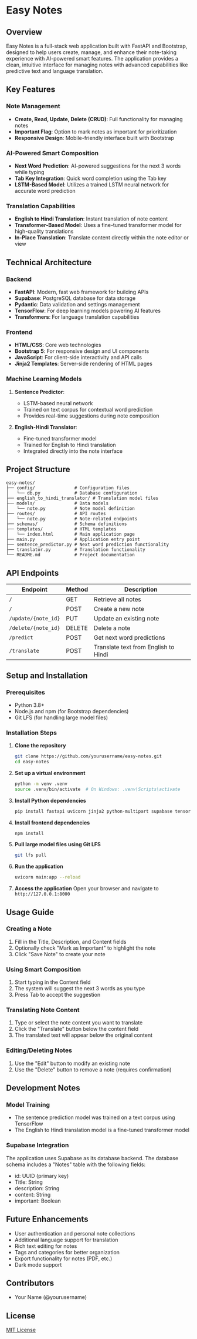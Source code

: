 # Easy Notes

## Overview
Easy Notes is a full-stack web application built with FastAPI and Bootstrap, designed to help users create, manage, and enhance their note-taking experience with AI-powered smart features. The application provides a clean, intuitive interface for managing notes with advanced capabilities like predictive text and language translation.

## Key Features

### Note Management
- **Create, Read, Update, Delete (CRUD)**: Full functionality for managing notes
- **Important Flag**: Option to mark notes as important for prioritization
- **Responsive Design**: Mobile-friendly interface built with Bootstrap

### AI-Powered Smart Composition
- **Next Word Prediction**: AI-powered suggestions for the next 3 words while typing
- **Tab Key Integration**: Quick word completion using the Tab key
- **LSTM-Based Model**: Utilizes a trained LSTM neural network for accurate word prediction

### Translation Capabilities
- **English to Hindi Translation**: Instant translation of note content
- **Transformer-Based Model**: Uses a fine-tuned transformer model for high-quality translations
- **In-Place Translation**: Translate content directly within the note editor or view

## Technical Architecture

### Backend
- **FastAPI**: Modern, fast web framework for building APIs
- **Supabase**: PostgreSQL database for data storage
- **Pydantic**: Data validation and settings management
- **TensorFlow**: For deep learning models powering AI features
- **Transformers**: For language translation capabilities

### Frontend
- **HTML/CSS**: Core web technologies
- **Bootstrap 5**: For responsive design and UI components
- **JavaScript**: For client-side interactivity and API calls
- **Jinja2 Templates**: Server-side rendering of HTML pages

### Machine Learning Models
1. **Sentence Predictor**:
   - LSTM-based neural network
   - Trained on text corpus for contextual word prediction
   - Provides real-time suggestions during note composition

2. **English-Hindi Translator**:
   - Fine-tuned transformer model
   - Trained for English to Hindi translation
   - Integrated directly into the note interface

## Project Structure
```
easy-notes/
├── config/               # Configuration files
│   └── db.py             # Database configuration
├── english_to_hindi_translator/ # Translation model files
├── models/               # Data models
│   └── note.py           # Note model definition
├── routes/               # API routes
│   └── note.py           # Note-related endpoints
├── schemas/              # Schema definitions
├── templates/            # HTML templates
│   └── index.html        # Main application page
├── main.py               # Application entry point
├── sentence_predictor.py # Next word prediction functionality
├── translator.py         # Translation functionality
└── README.md             # Project documentation
```

## API Endpoints

| Endpoint | Method | Description |
|----------|--------|-------------|
| `/` | GET | Retrieve all notes |
| `/` | POST | Create a new note |
| `/update/{note_id}` | PUT | Update an existing note |
| `/delete/{note_id}` | DELETE | Delete a note |
| `/predict` | POST | Get next word predictions |
| `/translate` | POST | Translate text from English to Hindi |

## Setup and Installation

### Prerequisites
- Python 3.8+
- Node.js and npm (for Bootstrap dependencies)
- Git LFS (for handling large model files)

### Installation Steps

1. **Clone the repository**
   ```bash
   git clone https://github.com/yourusername/easy-notes.git
   cd easy-notes
   ```

2. **Set up a virtual environment**
   ```bash
   python -m venv .venv
   source .venv/bin/activate  # On Windows: .venv\Scripts\activate
   ```

3. **Install Python dependencies**
   ```bash
   pip install fastapi uvicorn jinja2 python-multipart supabase tensorflow transformers
   ```

4. **Install frontend dependencies**
   ```bash
   npm install
   ```

5. **Pull large model files using Git LFS**
   ```bash
   git lfs pull
   ```

6. **Run the application**
   ```bash
   uvicorn main:app --reload
   ```

7. **Access the application**
   Open your browser and navigate to `http://127.0.0.1:8000`

## Usage Guide

### Creating a Note
1. Fill in the Title, Description, and Content fields
2. Optionally check "Mark as Important" to highlight the note
3. Click "Save Note" to create your note

### Using Smart Composition
1. Start typing in the Content field
2. The system will suggest the next 3 words as you type
3. Press Tab to accept the suggestion

### Translating Note Content
1. Type or select the note content you want to translate
2. Click the "Translate" button below the content field
3. The translated text will appear below the original content

### Editing/Deleting Notes
1. Use the "Edit" button to modify an existing note
2. Use the "Delete" button to remove a note (requires confirmation)

## Development Notes

### Model Training
- The sentence prediction model was trained on a text corpus using TensorFlow
- The English to Hindi translation model is a fine-tuned transformer model

### Supabase Integration
The application uses Supabase as its database backend. The database schema includes a "Notes" table with the following fields:
- id: UUID (primary key)
- Title: String
- description: String
- content: String
- important: Boolean

## Future Enhancements
- User authentication and personal note collections
- Additional language support for translation
- Rich text editing for notes
- Tags and categories for better organization
- Export functionality for notes (PDF, etc.)
- Dark mode support

## Contributors
- Your Name (@yourusername)

## License
[MIT License](LICENSE)
